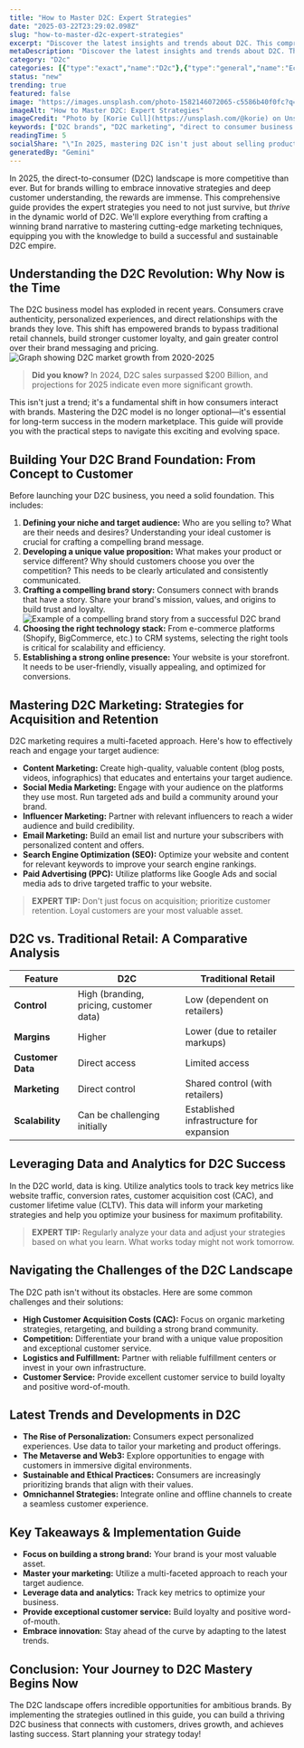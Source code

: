 ```yaml
---
title: "How to Master D2C: Expert Strategies"
date: "2025-03-22T23:29:02.098Z"
slug: "how-to-master-d2c-expert-strategies"
excerpt: "Discover the latest insights and trends about D2C. This comprehensive guide covers everything you need to know about D2C in 2025."
metaDescription: "Discover the latest insights and trends about D2C. This comprehensive guide covers everything you need to know about D2C in 2025."
category: "D2c"
categories: [{"type":"exact","name":"D2c"},{"type":"general","name":"Ecommerce"},{"type":"medium","name":"Marketing Strategy"},{"type":"specific","name":"Brand Building"},{"type":"niche","name":"Customer Loyalty"}]
status: "new"
trending: true
featured: false
image: "https://images.unsplash.com/photo-1582146072065-c5586b40f0fc?q=85&w=1200&fit=max&fm=webp&auto=compress"
imageAlt: "How to Master D2C: Expert Strategies"
imageCredit: "Photo by [Korie Cull](https://unsplash.com/@korie) on Unsplash"
keywords: ["D2C brands", "D2C marketing", "direct to consumer business model", "D2C ecommerce strategy", "how to start a D2C business", "best D2C companies", "D2C vs traditional retail", "advantages of D2C", "D2C customer acquisition", "D2C marketing examples"]
readingTime: 5
socialShare: "\"In 2025, mastering D2C isn't just about selling products; it's about building lasting relationships with customers who share your brand's values.\""
generatedBy: "Gemini"
---
```




In 2025, the direct-to-consumer (D2C) landscape is more competitive than ever.  But for brands willing to embrace innovative strategies and deep customer understanding, the rewards are immense. This comprehensive guide provides the expert strategies you need to not just survive, but *thrive* in the dynamic world of D2C.  We'll explore everything from crafting a winning brand narrative to mastering cutting-edge marketing techniques, equipping you with the knowledge to build a successful and sustainable D2C empire.

## Understanding the D2C Revolution:  Why Now is the Time

The D2C business model has exploded in recent years.  Consumers crave authenticity, personalized experiences, and direct relationships with the brands they love.  This shift has empowered brands to bypass traditional retail channels, build stronger customer loyalty, and gain greater control over their brand messaging and pricing. ![Graph showing D2C market growth from 2020-2025](https://images.unsplash.com/photo-1582146099748-5d3a6979152f?q=85&w=1200&fit=max&fm=webp&auto=compress)

> **Did you know?** In 2024, D2C sales surpassed $200 Billion, and projections for 2025 indicate even more significant growth.

This isn't just a trend; it's a fundamental shift in how consumers interact with brands.  Mastering the D2C model is no longer optional—it's essential for long-term success in the modern marketplace.  This guide will provide you with the practical steps to navigate this exciting and evolving space.

## Building Your D2C Brand Foundation: From Concept to Customer

Before launching your D2C business, you need a solid foundation. This includes:

1. **Defining your niche and target audience:**  Who are you selling to? What are their needs and desires?  Understanding your ideal customer is crucial for crafting a compelling brand message.
2. **Developing a unique value proposition:** What makes your product or service different? Why should customers choose you over the competition?  This needs to be clearly articulated and consistently communicated.
3. **Crafting a compelling brand story:**  Consumers connect with brands that have a story.  Share your brand's mission, values, and origins to build trust and loyalty. ![Example of a compelling brand story from a successful D2C brand](https://images.unsplash.com/photo-1582146072065-c5586b40f0fc?q=85&w=1200&fit=max&fm=webp&auto=compress)
4. **Choosing the right technology stack:**  From e-commerce platforms (Shopify, BigCommerce, etc.) to CRM systems, selecting the right tools is critical for scalability and efficiency.
5. **Establishing a strong online presence:**  Your website is your storefront.  It needs to be user-friendly, visually appealing, and optimized for conversions.

## Mastering D2C Marketing: Strategies for Acquisition and Retention

D2C marketing requires a multi-faceted approach.  Here's how to effectively reach and engage your target audience:

* **Content Marketing:** Create high-quality, valuable content (blog posts, videos, infographics) that educates and entertains your target audience.
* **Social Media Marketing:** Engage with your audience on the platforms they use most.  Run targeted ads and build a community around your brand.
* **Influencer Marketing:** Partner with relevant influencers to reach a wider audience and build credibility.
* **Email Marketing:**  Build an email list and nurture your subscribers with personalized content and offers.
* **Search Engine Optimization (SEO):** Optimize your website and content for relevant keywords to improve your search engine rankings.  
* **Paid Advertising (PPC):** Utilize platforms like Google Ads and social media ads to drive targeted traffic to your website.

> **EXPERT TIP:** Don't just focus on acquisition; prioritize customer retention.  Loyal customers are your most valuable asset.

## D2C vs. Traditional Retail: A Comparative Analysis

| Feature          | D2C                               | Traditional Retail                           |
|-----------------|------------------------------------|---------------------------------------------|
| **Control**      | High (branding, pricing, customer data) | Low (dependent on retailers)                 |
| **Margins**       | Higher                               | Lower (due to retailer markups)             |
| **Customer Data** | Direct access                         | Limited access                             |
| **Marketing**    | Direct control                       | Shared control (with retailers)             |
| **Scalability**   | Can be challenging initially       | Established infrastructure for expansion     |

##  Leveraging Data and Analytics for D2C Success

In the D2C world, data is king.  Utilize analytics tools to track key metrics like website traffic, conversion rates, customer acquisition cost (CAC), and customer lifetime value (CLTV).  This data will inform your marketing strategies and help you optimize your business for maximum profitability.  

> **EXPERT TIP:** Regularly analyze your data and adjust your strategies based on what you learn.  What works today might not work tomorrow.

## Navigating the Challenges of the D2C Landscape

The D2C path isn't without its obstacles.  Here are some common challenges and their solutions:

* **High Customer Acquisition Costs (CAC):** Focus on organic marketing strategies, retargeting, and building a strong brand community.
* **Competition:** Differentiate your brand with a unique value proposition and exceptional customer service.
* **Logistics and Fulfillment:**  Partner with reliable fulfillment centers or invest in your own infrastructure.
* **Customer Service:** Provide excellent customer service to build loyalty and positive word-of-mouth.

##  Latest Trends and Developments in D2C

* **The Rise of Personalization:**  Consumers expect personalized experiences.  Use data to tailor your marketing and product offerings.
* **The Metaverse and Web3:** Explore opportunities to engage with customers in immersive digital environments.
* **Sustainable and Ethical Practices:**  Consumers are increasingly prioritizing brands that align with their values.
* **Omnichannel Strategies:**  Integrate online and offline channels to create a seamless customer experience.

##  Key Takeaways & Implementation Guide

* **Focus on building a strong brand:** Your brand is your most valuable asset.
* **Master your marketing:** Utilize a multi-faceted approach to reach your target audience.
* **Leverage data and analytics:** Track key metrics to optimize your business.
* **Provide exceptional customer service:** Build loyalty and positive word-of-mouth.
* **Embrace innovation:**  Stay ahead of the curve by adapting to the latest trends.

## Conclusion:  Your Journey to D2C Mastery Begins Now

The D2C landscape offers incredible opportunities for ambitious brands. By implementing the strategies outlined in this guide, you can build a thriving D2C business that connects with customers, drives growth, and achieves lasting success.  Start planning your strategy today!

